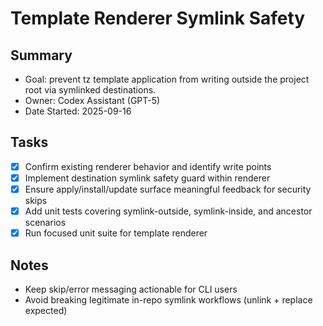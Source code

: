 # Template Renderer Symlink Safety

## Summary

- Goal: prevent tz template application from writing outside the project root via symlinked destinations.
- Owner: Codex Assistant (GPT-5)
- Date Started: 2025-09-16

## Tasks

- [x] Confirm existing renderer behavior and identify write points
- [x] Implement destination symlink safety guard within renderer
- [x] Ensure apply/install/update surface meaningful feedback for security skips
- [x] Add unit tests covering symlink-outside, symlink-inside, and ancestor scenarios
- [x] Run focused unit suite for template renderer

## Notes

- Keep skip/error messaging actionable for CLI users
- Avoid breaking legitimate in-repo symlink workflows (unlink + replace expected)
